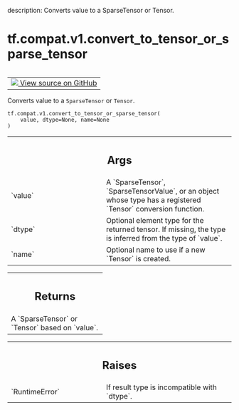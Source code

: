 description: Converts value to a SparseTensor or Tensor.

<div itemscope itemtype="http://developers.google.com/ReferenceObject">
<meta itemprop="name" content="tf.compat.v1.convert_to_tensor_or_sparse_tensor" />
<meta itemprop="path" content="Stable" />
</div>

# tf.compat.v1.convert_to_tensor_or_sparse_tensor

<!-- Insert buttons and diff -->

<table class="tfo-notebook-buttons tfo-api nocontent" align="left">
<td>
  <a target="_blank" href="https://github.com/tensorflow/tensorflow/blob/r2.4/tensorflow/python/framework/sparse_tensor.py#L439-L465">
    <img src="https://www.tensorflow.org/images/GitHub-Mark-32px.png" />
    View source on GitHub
  </a>
</td>
</table>



Converts value to a `SparseTensor` or `Tensor`.

<pre class="devsite-click-to-copy prettyprint lang-py tfo-signature-link">
<code>tf.compat.v1.convert_to_tensor_or_sparse_tensor(
    value, dtype=None, name=None
)
</code></pre>



<!-- Placeholder for "Used in" -->


<!-- Tabular view -->
 <table class="responsive fixed orange">
<colgroup><col width="214px"><col></colgroup>
<tr><th colspan="2"><h2 class="add-link">Args</h2></th></tr>

<tr>
<td>
`value`
</td>
<td>
A `SparseTensor`, `SparseTensorValue`, or an object whose type has a
registered `Tensor` conversion function.
</td>
</tr><tr>
<td>
`dtype`
</td>
<td>
Optional element type for the returned tensor. If missing, the type
is inferred from the type of `value`.
</td>
</tr><tr>
<td>
`name`
</td>
<td>
Optional name to use if a new `Tensor` is created.
</td>
</tr>
</table>



<!-- Tabular view -->
 <table class="responsive fixed orange">
<colgroup><col width="214px"><col></colgroup>
<tr><th colspan="2"><h2 class="add-link">Returns</h2></th></tr>
<tr class="alt">
<td colspan="2">
A `SparseTensor` or `Tensor` based on `value`.
</td>
</tr>

</table>



<!-- Tabular view -->
 <table class="responsive fixed orange">
<colgroup><col width="214px"><col></colgroup>
<tr><th colspan="2"><h2 class="add-link">Raises</h2></th></tr>

<tr>
<td>
`RuntimeError`
</td>
<td>
If result type is incompatible with `dtype`.
</td>
</tr>
</table>

